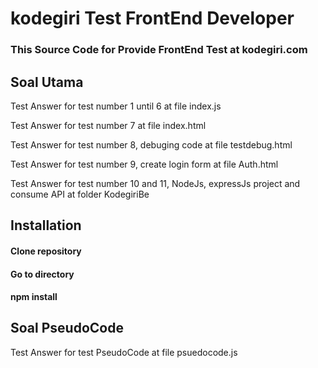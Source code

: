 # kodegiri Test FrontEnd Developer

### This Source Code for Provide FrontEnd Test at kodegiri.com



## Soal Utama

Test Answer for test number 1 until 6 at file index.js

Test Answer for test number 7 at file index.html 

Test Answer for test number 8, debuging code at file testdebug.html

Test Answer for test number 9, create login form at file Auth.html

Test Answer for test number 10 and 11, NodeJs, expressJs project and consume API at folder KodegiriBe

## Installation

#### Clone repository

#### Go to directory

#### npm install


## Soal PseudoCode

Test Answer for test PseudoCode at file psuedocode.js 

